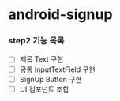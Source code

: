 # android-signup

### step2 기능 목록

- [ ]  제목 Text 구현
- [ ]  공통 InputTextField 구현
- [ ]  SignUp Button 구현
- [ ]  UI 컴포넌트 조합